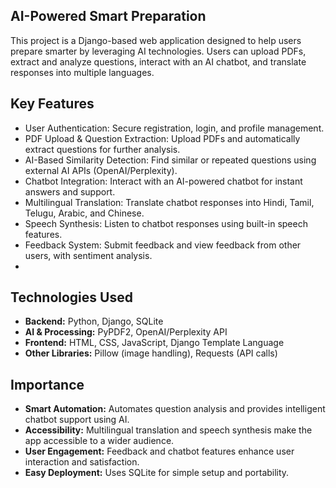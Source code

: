 ## AI-Powered Smart Preparation
This project is a Django-based web application designed to help users prepare smarter by leveraging AI technologies. Users can upload PDFs, extract and analyze questions, interact with an AI chatbot, and translate responses into multiple languages.

## **Key Features**
- User Authentication: Secure registration, login, and profile management.
- PDF Upload & Question Extraction: Upload PDFs and automatically extract questions for further analysis.
- AI-Based Similarity Detection: Find similar or repeated questions using external AI APIs (OpenAI/Perplexity).
- Chatbot Integration: Interact with an AI-powered chatbot for instant answers and support.
- Multilingual Translation: Translate chatbot responses into Hindi, Tamil, Telugu, Arabic, and Chinese.
- Speech Synthesis: Listen to chatbot responses using built-in speech features.
- Feedback System: Submit feedback and view feedback from other users, with sentiment analysis.
- 
## **Technologies Used**
- **Backend:** Python, Django, SQLite  
- **AI & Processing:** PyPDF2, OpenAI/Perplexity API  
- **Frontend:** HTML, CSS, JavaScript, Django Template Language  
- **Other Libraries:** Pillow (image handling), Requests (API calls)  

## **Importance**
- **Smart Automation:** Automates question analysis and provides intelligent chatbot support using AI.  
- **Accessibility:** Multilingual translation and speech synthesis make the app accessible to a wider audience.  
- **User Engagement:** Feedback and chatbot features enhance user interaction and satisfaction.  
- **Easy Deployment:** Uses SQLite for simple setup and portability.  

